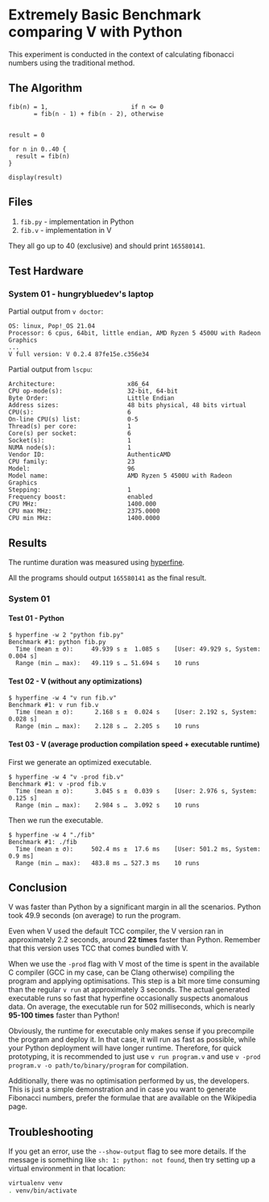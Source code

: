 # Extremely Basic Benchmark comparing V with Python

This experiment is conducted in the context of calculating fibonacci numbers using the traditional method.

## The Algorithm

```
fib(n) = 1,                       if n <= 0
       = fib(n - 1) + fib(n - 2), otherwise


result = 0

for n in 0..40 {
  result = fib(n)
}

display(result)
```

## Files

1. `fib.py` - implementation in Python
2. `fib.v` - implementation in V

They all go up to 40 (exclusive) and should print `165580141`.

## Test Hardware

### System 01 - hungrybluedev's laptop

Partial output from `v doctor`:

```
OS: linux, Pop!_OS 21.04
Processor: 6 cpus, 64bit, little endian, AMD Ryzen 5 4500U with Radeon Graphics
...
V full version: V 0.2.4 87fe15e.c356e34
```

Partial output from `lscpu`:

```
Architecture:                    x86_64
CPU op-mode(s):                  32-bit, 64-bit
Byte Order:                      Little Endian
Address sizes:                   48 bits physical, 48 bits virtual
CPU(s):                          6
On-line CPU(s) list:             0-5
Thread(s) per core:              1
Core(s) per socket:              6
Socket(s):                       1
NUMA node(s):                    1
Vendor ID:                       AuthenticAMD
CPU family:                      23
Model:                           96
Model name:                      AMD Ryzen 5 4500U with Radeon Graphics
Stepping:                        1
Frequency boost:                 enabled
CPU MHz:                         1400.000
CPU max MHz:                     2375.0000
CPU min MHz:                     1400.0000
```

## Results

The runtime duration was measured using [hyperfine](https://github.com/sharkdp/hyperfine).

All the programs should output `165580141` as the final result.

### System 01

#### Test 01 - Python

```
$ hyperfine -w 2 "python fib.py"
Benchmark #1: python fib.py
  Time (mean ± σ):     49.939 s ±  1.085 s    [User: 49.929 s, System: 0.004 s]
  Range (min … max):   49.119 s … 51.694 s    10 runs
```

#### Test 02 - V (without any optimizations)

```
$ hyperfine -w 4 "v run fib.v"
Benchmark #1: v run fib.v
  Time (mean ± σ):      2.168 s ±  0.024 s    [User: 2.192 s, System: 0.028 s]
  Range (min … max):    2.128 s …  2.205 s    10 runs
```

#### Test 03 - V (average production compilation speed + executable runtime)

First we generate an optimized executable.

```
$ hyperfine -w 4 "v -prod fib.v"
Benchmark #1: v -prod fib.v
  Time (mean ± σ):      3.045 s ±  0.039 s    [User: 2.976 s, System: 0.125 s]
  Range (min … max):    2.984 s …  3.092 s    10 runs
```

Then we run the executable.

```
$ hyperfine -w 4 "./fib"
Benchmark #1: ./fib
  Time (mean ± σ):     502.4 ms ±  17.6 ms    [User: 501.2 ms, System: 0.9 ms]
  Range (min … max):   483.8 ms … 527.3 ms    10 runs
```

## Conclusion

V was faster than Python by a significant margin in all the scenarios. Python took 49.9 seconds (on average) to run the program.

Even when V used the default TCC compiler, the V version ran in approximately 2.2 seconds, around **22 times** faster than Python. Remember that this version uses TCC that comes bundled with V.

When we use the `-prod` flag with V most of the time is spent in the available C compiler (GCC in my case, can be Clang otherwise) compiling the program and applying optimisations. This step is a bit more time consuming than the regular `v run` at approximately 3 seconds. The actual generated executable runs so fast that hyperfine occasionally suspects anomalous data. On average, the executable run for 502 milliseconds, which is nearly **95-100 times** faster than Python!

Obviously, the runtime for executable only makes sense if you precompile the program and deploy it. In that case, it will run as fast as possible, while your Python deployment will have longer runtime. Therefore, for quick prototyping, it is recommended to just use `v run program.v` and use `v -prod program.v -o path/to/binary/program` for compilation.

Additionally, there was no optimisation performed by us, the developers. This is just a simple demonstration and in case you want to generate Fibonacci numbers, prefer the formulae that are available on the Wikipedia page.

## Troubleshooting

If you get an error, use the `--show-output` flag to see more details. If the message is something like `sh: 1: python: not found`, then try setting up a virtual environment in that location:

```bash
virtualenv venv
. venv/bin/activate
```
